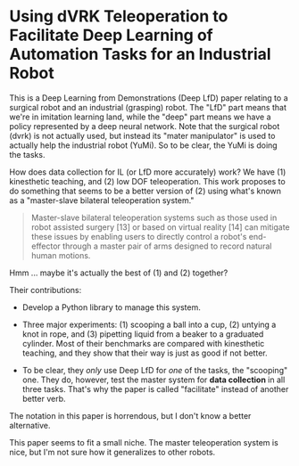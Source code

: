 # Using dVRK Teleoperation to Facilitate Deep Learning of Automation Tasks for an Industrial Robot

This is a Deep Learning from Demonstrations (Deep LfD) paper relating to a
surgical robot and an industrial (grasping) robot.  The "LfD" part means that
we're in imitation learning land, while the "deep" part means we have a policy
represented by a deep neural network.  Note that the surgical robot (dvrk) is
not actually used, but instead its "mater manipulator" is used to actually help
the industrial robot (YuMi). So to be clear, the YuMi is doing the tasks.

How does data collection for IL (or LfD more accurately) work? We have (1)
kinesthetic teaching, and (2) low DOF teleoperation. This work proposes to do
something that seems to be a better version of (2) using what's known as a
"master-slave bilateral teleoperation system."

> Master-slave bilateral teleoperation systems such as those used in robot
> assisted surgery [13] or based on virtual reality [14] can mitigate these
> issues by enabling users to directly control a robot's end-effector through a
> master pair of arms designed to record natural human motions.

Hmm ... maybe it's actually the best of (1) and (2) together?

Their contributions:

- Develop a Python library to manage this system.

- Three major experiments: (1) scooping a ball into a cup, (2) untying a knot in
  rope, and (3) pipetting liquid from a beaker to a graduated cylinder. Most of
  their benchmarks are compared with kinesthetic teaching, and they show that
  their way is just as good if not better.

- To be clear, they *only* use Deep LfD for *one* of the tasks, the "scooping"
  one. They do, however, test the master system for **data collection** in all
  three tasks. That's why the paper is called "facilitate" instead of another
  better verb.

The notation in this paper is horrendous, but I don't know a better alternative.

This paper seems to fit a small niche. The master teleoperation system is nice,
but I'm not sure how it generalizes to other robots.
